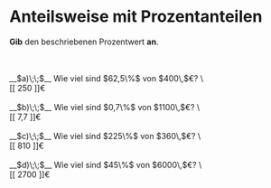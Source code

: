 <!--
version:  0.0.1

language: de

@style
input {
    text-align: center;
}

.flex-container {
    display: flex;
    flex-wrap: wrap;
    align-items: stretch;
    gap: 20px;
}

.flex-child {
    flex: 1;
    min-width: 350px;
    margin-right: 20px;
}

@media (max-width: 400px) {
    .flex-child {
        flex: 100%;
        margin-right: 0;
    }
}
@end

formula: \carry   \textcolor{red}{\scriptsize #1}
formula: \digit   \rlap{\carry{#1}}\phantom{#2}#2
formula: \permil  \text{‰}

import: https://raw.githubusercontent.com/LiaTemplates/Tikz-Jax/main/README.md

script: https://cdn.jsdelivr.net/gh/LiaTemplates/Tikz-Jax@main/dist/index.js


tags: Prozent, sehr leicht, sehr niedrig, Angeben

comment: Wie viel sind zum Beispiel $25\%$ von 4000€? Bestimme den Prozentwert.

author: Martin Lommatzsch

-->




# Anteilsweise mit Prozentanteilen

**Gib** den beschriebenen Prozentwert **an**.

<br>

<section class="flex-container">
<div class="flex-child">
<br>
__$a)\;\;$__ Wie viel sind $62,5\%$ von $400\,$€?  \
<br>
 [[  250  ]]€
<br>
</div>
<div class="flex-child">
<br>
__$b)\;\;$__ Wie viel sind $0,7\%$ von $1100\,$€?  \
<br>
 [[  7,7  ]]€
<br>
</div>
<div class="flex-child">
<br>
__$c)\;\;$__ Wie viel sind $225\%$ von $360\,$€?  \
<br>
 [[  810  ]]€
<br>
</div>
<div class="flex-child">
<br>
__$d)\;\;$__ Wie viel sind $45\%$ von $6000\,$€?  \
<br>
 [[  2700  ]]€
<br>
</div>
</section>

<br>
<br>
<br>

